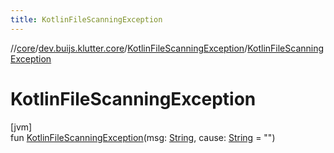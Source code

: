 ```yaml
---
title: KotlinFileScanningException
---
```

//[core](../../../index.html)/[dev.buijs.klutter.core](../index.html)/[KotlinFileScanningException](index.html)/[KotlinFileScanningException](-kotlin-file-scanning-exception.html)



# KotlinFileScanningException



[jvm]\
fun [KotlinFileScanningException](-kotlin-file-scanning-exception.html)(msg: [String](https://kotlinlang.org/api/latest/jvm/stdlib/kotlin/-string/index.html), cause: [String](https://kotlinlang.org/api/latest/jvm/stdlib/kotlin/-string/index.html) = "")




